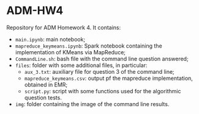 # ADM-HW4

Repository for ADM Homework 4.
It contains:

- `main.ipynb`: main notebook;
- `mapreduce_keymeans.ipynb`: Spark notebook containing the implementation of KMeans via MapReduce;
- `CommandLine.sh`: bash file with the command line question answered;
- `files`: folder with some additional files, in particular:
  - `aux_3.txt`: auxiliary file for question 3 of the command line;
  - `mapreduce_keymeans.csv`: output pf the mapreduce implementation, obtained in EMR;
  - `script.py`: script with some functions used for the algorithmic question tests.
- `img`: folder containing the image of the command line results.
